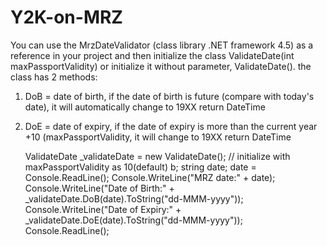 # Y2K-on-MRZ

You can use the MrzDateValidator (class library .NET framework 4.5) as a reference in your project and then initialize the class ValidateDate(int maxPassportValidity) or initialize it without parameter, ValidateDate(). the class has 2 methods:
1. DoB = date of birth, if the date of birth is future (compare with today's date), it will automatically change to 19XX
          return DateTime
2. DoE = date of expiry, if the date of expiry is more than the current year +10 (maxPassportValidity, it will change to 19XX
          return DateTime
          
    ValidateDate _validateDate = new ValidateDate(); // initialize with maxPassportValidity as 10(default) b;
    string date;
    date = Console.ReadLine();
    Console.WriteLine("MRZ date:" + date);
    Console.WriteLine("Date of Birth:" + _validateDate.DoB(date).ToString("dd-MMM-yyyy"));
    Console.WriteLine("Date of Expiry:" + _validateDate.DoE(date).ToString("dd-MMM-yyyy"));
    Console.ReadLine();
